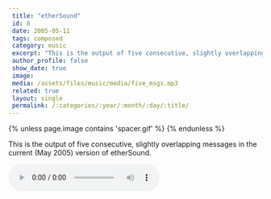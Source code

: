 ```yaml
---
 title: "etherSound"
 id: 8
 date: 2005-05-11
 tags: composed
 category: music
 excerpt: "This is the output of five consecutive, slightly overlapping messages in the current (May 2005) version of etherSound...."
 author_profile: false
 show_date: true
 image: 
 media: /assets/files/music/media/five_msgs.mp3
 related: true
 layout: single
 permalink: /:categories/:year/:month/:day/:title/
---
```

{% unless page.image contains 'spacer.gif' %}
{% endunless %}

This is the output of five consecutive, slightly overlapping messages in the current (May 2005) version of etherSound.

![](/assets/files/music/media/five_msgs.mp3)
